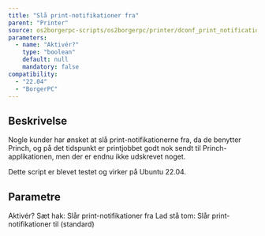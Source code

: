 ```yaml
---
title: "Slå print-notifikationer fra"
parent: "Printer"
source: os2borgerpc-scripts/os2borgerpc/printer/dconf_print_notifications.sh
parameters:
  - name: "Aktivér?"
    type: "boolean"
    default: null
    mandatory: false
compatibility:  
  - "22.04"
  - "BorgerPC"
---
```


## Beskrivelse
Nogle kunder har ønsket at slå print-notifikationerne fra, da de benytter Princh, og på det tidspunkt er printjobbet godt nok sendt til Princh-applikationen, men der er endnu ikke udskrevet noget.

Dette script er blevet testet og virker på Ubuntu 22.04.

## Parametre
  Aktivér?
    Sæt hak: Slår print-notifikationer fra
    Lad stå tom: Slår print-notifikationer til (standard)


